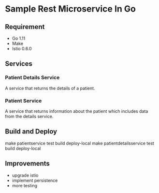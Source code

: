 # Sample Rest Microservice In Go

## Requirement 
* Go 1.11
* Make
* Istio 0.6.0

## Services 

### Patient Details Service

A service that returns the details of a patient. 

### Patient Service

A service that returns information about the patient which includes data from the details service. 

## Build and Deploy 
make patientservice test build deploy-local
make patientdetailsservice test build deploy-local

## Improvements

* upgrade istio 
* implement persistence 
* more testing

